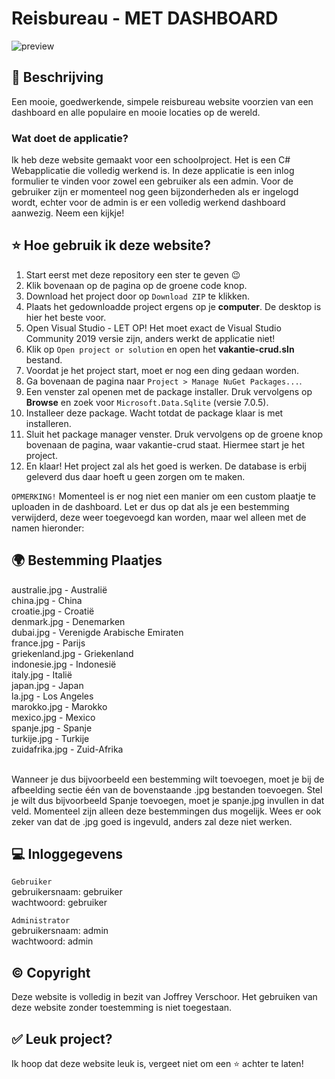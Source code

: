 # Reisbureau - MET DASHBOARD

![preview](https://i.imgur.com/yJFJcw8.png)

## 📃 Beschrijving

Een mooie, goedwerkende, simpele reisbureau website voorzien van een dashboard en alle populaire en mooie locaties op de wereld. 

<h3>Wat doet de applicatie?</h3>

Ik heb deze website gemaakt voor een schoolproject. Het is een C# Webapplicatie die volledig werkend is. In deze applicatie is een inlog formulier te vinden voor zowel een gebruiker als een admin. 
Voor de gebruiker zijn er momenteel nog geen bijzonderheden als er ingelogd wordt, echter voor de admin is er een volledig werkend dashboard aanwezig. Neem een kijkje!

## ⭐ Hoe gebruik ik deze website?

1. Start eerst met deze repository een ster te geven 😉
2. Klik bovenaan op de pagina op de groene code knop. 
3. Download het project door op ```Download ZIP``` te klikken.
4. Plaats het gedownloadde project ergens op je **computer**. De desktop is hier het beste voor. 
5. Open Visual Studio - LET OP! Het moet exact de Visual Studio Community 2019 versie zijn, anders werkt de applicatie niet!
6. Klik op ``Open project or solution`` en open het **vakantie-crud.sln** bestand.
7. Voordat je het project start, moet er nog een ding gedaan worden. 
8. Ga bovenaan de pagina naar ``Project > Manage NuGet Packages...``.
9. Een venster zal openen met de package installer. Druk vervolgens op **Browse** en zoek voor ``Microsoft.Data.Sqlite`` (versie 7.0.5).
10. Installeer deze package. Wacht totdat de package klaar is met installeren. 
11. Sluit het package manager venster. Druk vervolgens op de groene knop bovenaan de pagina, waar vakantie-crud staat. Hiermee start je het project. 
12. En klaar! Het project zal als het goed is werken. De database is erbij geleverd dus daar hoeft u geen zorgen om te maken. 

``OPMERKING!``
Momenteel is er nog niet een manier om een custom plaatje te uploaden in de dashboard. Let er dus op dat als je een bestemming verwijderd, deze weer toegevoegd kan worden, maar wel alleen met
de namen hieronder:

## 🌍 Bestemming Plaatjes

australie.jpg - Australië<br>
china.jpg - China<br>
croatie.jpg - Croatië<br>
denmark.jpg - Denemarken<br>
dubai.jpg - Verenigde Arabische Emiraten<br>
france.jpg - Parijs<br>
griekenland.jpg - Griekenland<br>
indonesie.jpg - Indonesië<br>
italy.jpg - Italië<br>
japan.jpg - Japan<br>
la.jpg - Los Angeles<br>
marokko.jpg - Marokko<br>
mexico.jpg - Mexico<br>
spanje.jpg - Spanje<br>
turkije.jpg - Turkije<br>
zuidafrika.jpg - Zuid-Afrika<br><br>

Wanneer je dus bijvoorbeeld een bestemming wilt toevoegen, moet je bij de afbeelding sectie één van de bovenstaande .jpg bestanden toevoegen. Stel je wilt dus bijvoorbeeld Spanje toevoegen, moet je
spanje.jpg invullen in dat veld. Momenteel zijn alleen deze bestemmingen dus mogelijk. Wees er ook zeker van dat de .jpg goed is ingevuld, anders zal deze niet werken.

## 💻 Inloggegevens

``Gebruiker``<br>
gebruikersnaam: gebruiker<br>
wachtwoord: gebruiker<br>

``Administrator``<br>
gebruikersnaam: admin<br>
wachtwoord: admin

## ©️ Copyright

Deze website is volledig in bezit van Joffrey Verschoor. Het gebruiken van deze website zonder toestemming is niet toegestaan. 

## ✅ Leuk project?

Ik hoop dat deze website leuk is, vergeet niet om een ⭐ achter te laten!
